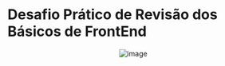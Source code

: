 # Desafio Prático de Revisão dos Básicos de FrontEnd

<div align="center">
  
  ![image](https://github.com/user-attachments/assets/8bcec213-f80a-453f-bd3e-97402007aca5)
  
</div>
